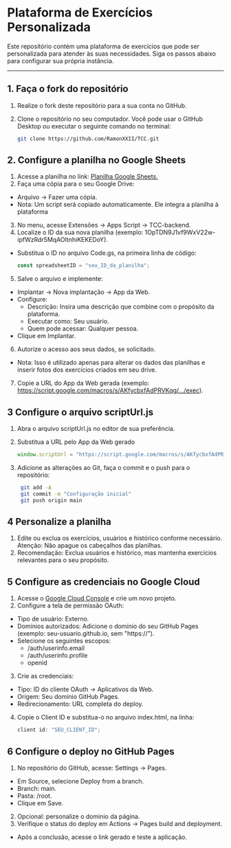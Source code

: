 # Plataforma de Exercícios Personalizada

Este repositório contém uma plataforma de exercícios que pode ser personalizada para atender às suas necessidades. Siga os passos abaixo para configurar sua própria instância.

---

## **1. Faça o fork do repositório**
1. Realize o fork deste repositório para a sua conta no GitHub.  
2. Clone o repositório no seu computador. Você pode usar o GitHub Desktop ou executar o seguinte comando no terminal:

   ```bash
   git clone https://github.com/RamonXXII/TCC.git

## 2. Configure a planilha no Google Sheets
1. Acesse a planilha no link: [Planilha Google Sheets.](https://docs.google.com/spreadsheets/d/1aVTdrpp5z8DHZZUb2OFv6_FGGVYs2A14vpjoZbgP7nU/edit?usp=sharing)
2. Faça uma cópia para o seu Google Drive:
* Arquivo → Fazer uma cópia.
* Nota: Um script será copiado automaticamente. Ele integra a planilha à plataforma
3. No menu, acesse Extensões → Apps Script → TCC-backend.
4. Localize o ID da sua nova planilha (exemplo: 1OpTDN9J1vf9WxV22w-ipfWzRdr5MqAOltnhiKEKEDoY).
* Substitua o ID no arquivo Code.gs, na primeira linha de código:

  ```js
  const spreadsheetID = "seu_ID_da_planilha";
5. Salve o arquivo e implemente:
* Implantar → Nova implantação → App da Web.
* Configure:
  * Descrição: Insira uma descrição que combine com o propósito da plataforma.
  * Executar como: Seu usuário.
  * Quem pode acessar: Qualquer pessoa.
* Clique em Implantar.
6. Autorize o acesso aos seus dados, se solicitado.
* Nota: Isso é utilizado apenas para alterar os dados das planilhas e inserir fotos dos exercícios criados em seu drive.    
7. Copie a URL do App da Web gerada (exemplo: https://script.google.com/macros/s/AKfycbxfAdPRVKqg/.../exec).



## 3 Configure o arquivo scriptUrl.js
1. Abra o arquivo scriptUrl.js no editor de sua preferência.
2. Substitua a URL pelo App da Web gerado

   ```js
   window.scriptUrl = "https://script.google.com/macros/s/AKfycbxfAdPRVKqg/.../exec";

3. Adicione as alterações ao Git, faça o commit e o push para o repositório:
 
    ```bash
     git add -A
     git commit -m "Configuração inicial"
     git push origin main

## 4 Personalize a planilha
1. Edite ou exclua os exercícios, usuários e histórico conforme necessário.
Atenção: Não apague os cabeçalhos das planilhas.
2. Recomendação: Exclua usuários e histórico, mas mantenha exercícios relevantes para o seu propósito. 

## 5 Configure as credenciais no Google Cloud
1. Acesse o [Google Cloud Console](https://console.cloud.google.com/apis/credentials/consent?) e crie um novo projeto.
2. Configure a tela de permissão OAuth:
* Tipo de usuário: Externo.
* Domínios autorizados: Adicione o domínio do seu GitHub Pages (exemplo: seu-usuario.github.io, sem "https://").
* Selecione os seguintes escopos:
  * /auth/userinfo.email
  * /auth/userinfo.profile
  * openid
3. Crie as credenciais:
* Tipo: ID do cliente OAuth → Aplicativos da Web.
* Origem: Seu domínio GitHub Pages.
* Redirecionamento: URL completa do deploy.
4. Copie o Client ID e substitua-o no arquivo index.html, na linha:

    ```javascript
    client id: "SEU_CLIENT_ID";
## 6 Configure o deploy no GitHub Pages
1. No repositório do GitHub, acesse: Settings → Pages.
* Em Source, selecione Deploy from a branch.
* Branch: main.
* Pasta: /root.
* Clique em Save.
2. Opcional: personalize o domínio da página.
3. Verifique o status do deploy em Actions → Pages build and deployment.
* Após a conclusão, acesse o link gerado e teste a aplicação.

